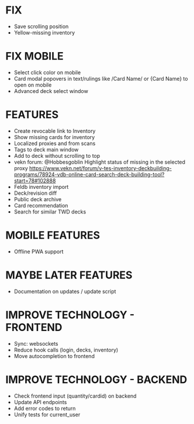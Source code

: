 # FIX
* Save scrolling position
* Yellow-missing inventory

# FIX MOBILE
* Select click color on mobile
* Card modal popovers in text/rulings like /Card Name/ or {Card Name} to open on mobile
* Advanced deck select window

# FEATURES
* Create revocable link to Inventory
* Show missing cards for inventory
* Localized proxies and from scans
* Tags to deck main window
* Add to deck without scrolling to top
* vekn forum: @Hobbesgoblin Highlight status of missing in the selected proxy https://www.vekn.net/forum/v-tes-inventory-deckbuilding-programs/78924-vdb-online-card-search-deck-building-tool?start=78#102888
* Feldb inventory import
* Deck/revision diff
* Public deck archive
* Card recommendation
* Search for similar TWD decks

# MOBILE FEATURES
* Offline PWA support

# MAYBE LATER FEATURES
* Documentation on updates / update script

# IMPROVE TECHNOLOGY - FRONTEND
* Sync: websockets
* Reduce hook calls (login, decks, inventory)
* Move autocompletion to frontend

# IMPROVE TECHNOLOGY - BACKEND
* Check frontend input (quantity/cardid) on backend
* Update API endpoints
* Add error codes to return
* Unify tests for current_user
